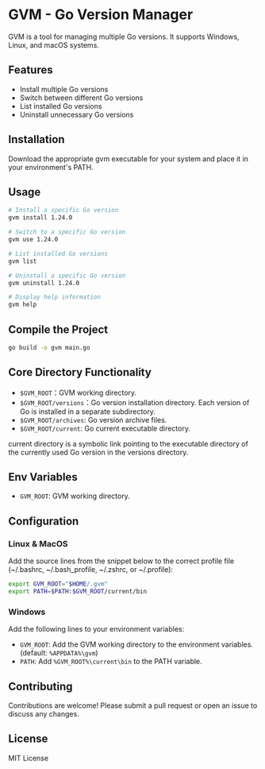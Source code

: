 # GVM - Go Version Manager

GVM is a tool for managing multiple Go versions. It supports Windows, Linux, and macOS systems.

## Features

- Install multiple Go versions
- Switch between different Go versions
- List installed Go versions
- Uninstall unnecessary Go versions

## Installation

Download the appropriate gvm executable for your system and place it in your environment's PATH.


## Usage

```bash
# Install a specific Go version
gvm install 1.24.0

# Switch to a specific Go version
gvm use 1.24.0

# List installed Go versions
gvm list

# Uninstall a specific Go version
gvm uninstall 1.24.0

# Display help information
gvm help
```

## Compile the Project

```bash
go build -o gvm main.go
```

## Core Directory Functionality

- `$GVM_ROOT`：GVM working directory.
- `$GVM_ROOT/versions`：Go version installation directory. Each version of Go is installed in a separate subdirectory.
- `$GVM_ROOT/archives`: Go version archive files.
- `$GVM_ROOT/current`: Go current executable directory.

current directory is a symbolic link pointing to the executable directory of the currently used Go version in the versions directory.

## Env Variables

- `GVM_ROOT`: GVM working directory.

## Configuration

### Linux & MacOS

Add the source lines from the snippet below to the correct profile file (~/.bashrc, ~/.bash_profile, ~/.zshrc, or ~/.profile):

```bash
export GVM_ROOT="$HOME/.gvm" 
export PATH=$PATH:$GVM_ROOT/current/bin
```

### Windows

Add the following lines to your environment variables:

- `GVM_ROOT`: Add the GVM working directory to the environment variables. (default: `%APPDATA%\gvm`)
- `PATH`: Add `%GVM_ROOT%\current\bin` to the PATH variable.

## Contributing

Contributions are welcome! Please submit a pull request or open an issue to discuss any changes.

## License

MIT License